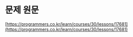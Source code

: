 # 문제 원문

[https://programmers.co.kr/learn/courses/30/lessons/17681](https://programmers.co.kr/learn/courses/30/lessons/17681)
